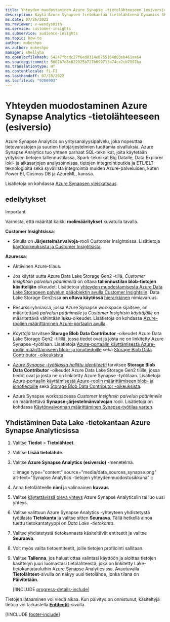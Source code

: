 ```yaml
---
title: Yhteyden muodostaminen Azure Synapse -tietolähteeseen (esiversio)
description: Käytä Azure Synapsen tietokantaa tietolähteenä Dynamics 365 Customer Insightsissa.
ms.date: 07/26/2022
ms.reviewer: v-wendysmith
ms.service: customer-insights
ms.subservice: audience-insights
ms.topic: how-to
author: mukeshpo
ms.author: mukeshpo
manager: shellyha
ms.openlocfilehash: 54247fbcdc27f6ed8314e0755164083eb461aa64
ms.sourcegitcommit: 5807b7d8c822925b727b099713a74ce2cb7897ba
ms.translationtype: HT
ms.contentlocale: fi-FI
ms.lasthandoff: 07/28/2022
ms.locfileid: "9206903"
---
```

# <a name="connect-an-azure-synapse-analytics-data-source-preview"></a>Yhteyden muodostaminen Azure Synapse Analytics -tietolähteeseen (esiversio)

Azure Synapse Analytics on yritysanalyysipalvelu, joka nopeuttaa tietovarastojen ja suurien tietojärjestelmien tuottamia oivalluksia. Azure Synapse Analytics tuo yhteen parhaat SQL-tekniikat, joita käytetään yrityksen tietojen tallennustilassa, Spark-tekniikat Big Datalle, Data Explorer loki- ja aikasarjojen analysoinnissa, tietojen integrointiputkia ja ETL/ELT-teknologioita sekä syvällistä integrointia muiden Azure-palveluiden, kuten Power BI, Cosmos DB ja AzureML, kanssa.

Lisätietoja on kohdassa [Azure Synapsen yleiskatsaus](/azure/synapse-analytics/overview-what-is).

## <a name="prerequisites"></a>edellytykset

> [!IMPORTANT]
> Varmista, että määrität kaikki **roolimääritykset** kuvatulla tavalla.  

**Customer Insightsissa**:

* Sinulla on **Järjestelmänvalvoja**-rooli Customer Insightsissa. Lisätietoja [käyttöoikeuksista ja Customer Insightsista](permissions.md#assign-roles-and-permissions).

**Azuressa**:

- Aktiivinen Azure-tilaus.

- Jos käytät uutta Azure Data Lake Storage Gen2 -tiliä, *Customer Insightsin palvelun päänimellä* on oltava **tallennustilan blob-tietojen käsittelijän** oikeudet. Lisätietoja [yhteyden muodostamisesta Azure Data Lake Storageen palvelun pääobjektin avulla Customer Insightsiin](connect-service-principal.md). Data Lake Storage Gen2:ssa **on oltava käytössä** [hierarkkinen](/azure/storage/blobs/data-lake-storage-namespace) nimiavaruus.

- Resurssiryhmässä, jossa Azure Synapse workspace sijaitsee, on määritettävä *palvelun päänimelle* ja *Customer Insightsin käyttäjälle* on määritettävä vähintään **luku**-oikeudet. Lisätietoja on kohdassa [Azure-roolien määrittäminen Azure-portaalin avulla](/azure/role-based-access-control/role-assignments-portal).

- *Käyttäjä* tarvitsee **Storage Blob Data Contributor** -oikeudet Azure Data Lake Storage Gen2 -tilillä, jossa tiedot ovat ja josta ne on linkitetty Azure Synapse -työtilaan. Lisätietoja [Azure-portaalin käyttämisestä Azure-roolin määrittämiseen blob- ja jonotiedoille](/azure/storage/common/storage-auth-aad-rbac-portal) sekä [Storage Blob Data Contributor -oikeuksista](/azure/role-based-access-control/built-in-roles#storage-blob-data-contributor).

- *[Azure Synapse -työtilassa hallittu identiteetti](/azure/synapse-analytics/security/synapse-workspace-managed-identity)* tarvitsee **Storage Blob Data Contributor** -oikeudet Azure Data Lake Storage Gen2 tilille, jossa tiedot ovat ja josta ne on linkitetty Azure Synapse -työtilaan. Lisätietoja [Azure-portaalin käyttämisestä Azure-roolin määrittämiseen blob- ja jonotiedoille](/azure/storage/common/storage-auth-aad-rbac-portal) sekä [Storage Blob Data Contributor -oikeuksista](/azure/role-based-access-control/built-in-roles#storage-blob-data-contributor).

- Azure Synapse workspacessa *Customer Insightsin palvelun päänimelle* on määritettävä **Synapse-järjestelmänvalvojan** rooli. Lisätietoja on kohdassa [Käytönvalvonnan määrittäminen Synapse-työtilaa varten](/azure/synapse-analytics/security/how-to-set-up-access-control).

## <a name="connect-to-the-data-lake-database-in-azure-synapse-analytics"></a>Yhdistäminen Data Lake -tietokantaan Azure Synapse Analyticsissa

1. Valitse **Tiedot** > **Tietolähteet**.

1. Valitse **Lisää tietolähde**.

1. Valitse **Azure Synapse Analytics (esiversio)** -menetelmä.

   :::image type="content" source="media/data_sources_synapse.png" alt-text="Synapse Analytics -tietojen yhteydenmuodostusikkuna":::
  
1. Anna tietolähteelle **nimi** ja valinnainen **kuvaus**

1. Valitse [käytettävissä oleva yhteys](connections.md) Azure Synapse Analyticsiin tai luo uusi yhteys.

1. Valitse valittuun Azure Synapse Analytics -yhteyteen yhdistetystä työtilasta **Tietokanta** ja valitse sitten **Seuraava**. Tällä hetkellä ainoa tuettu tietokantatyyppi on *Data Lake -tietokanta*.

1. Valitse yhdistetystä tietokannasta käsiteltävät entiteetit ja valitse **Seuraava**.

1. Voit myös valita tietoentiteetit, joille tietojen profilointi sallitaan.

1. Valitse **Tallenna**, jos haluat ottaa valintasi käyttöön ja aloittaa tietojen käsittelyn juuri luomastasi tietolähteestä, joka on linkitetty Lake-tietokantatauluihin Azure Synapse Analyticsissa. Avautuvalla **Tietolähteet**-sivulla on näkyy uusi tietolähde, jonka tilana on **Päivitetään**.

   [!INCLUDE [progress-details-include](includes/progress-details-pane.md)]

Tietojen lataaminen voi viedä aikaa. Kun päivitys on onnistunut, käsiteltyjä tietoja voi tarkastella [**Entiteetit**](entities.md)-sivulla.

[!INCLUDE [footer-include](includes/footer-banner.md)]
